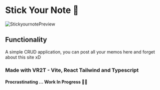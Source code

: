 # Stick Your Note 📝
![StickyournotePreview](https://user-images.githubusercontent.com/79455416/135859122-4ac821ae-8809-4c4b-a539-9ceafb49bd7f.PNG)
## Functionality
A simple CRUD application, you can post all your memos here and forget about this site xD
### Made with VR2T - Vite, React Tailwind and Typescript
#### Procrastinating ... Work In Progress 🚧💤
